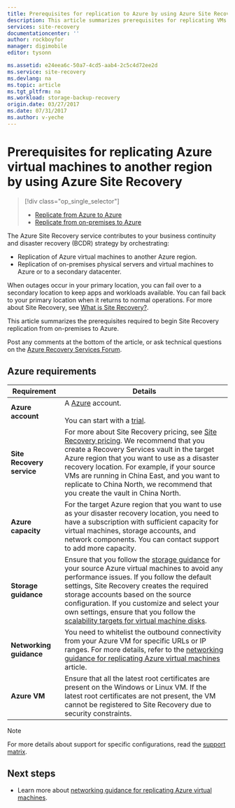 ```yaml
---
title: Prerequisites for replication to Azure by using Azure Site Recovery | Azure
description: This article summarizes prerequisites for replicating VMs and physical machines to Azure by using the Azure Site Recovery service.
services: site-recovery
documentationcenter: ''
author: rockboyfor
manager: digimobile
editor: tysonn

ms.assetid: e24eea6c-50a7-4cd5-aab4-2c5c4d72ee2d
ms.service: site-recovery
ms.devlang: na
ms.topic: article
ms.tgt_pltfrm: na
ms.workload: storage-backup-recovery
origin.date: 03/27/2017
ms.date: 07/31/2017
ms.author: v-yeche
---
```


#  Prerequisites for replicating Azure virtual machines to another region by using Azure Site Recovery

> [!div class="op_single_selector"]
> * [Replicate from Azure to Azure](site-recovery-azure-to-azure-prereq.md)
> * [Replicate from on-premises to Azure](site-recovery-prereq.md)

The Azure Site Recovery service contributes to your business continuity and disaster recovery (BCDR) strategy by orchestrating:
* Replication of Azure virtual machines to another Azure region.
* Replication of on-premises physical servers and virtual machines to Azure or to a secondary datacenter. 

When outages occur in your primary location, you can fail over to a secondary location to keep apps and workloads available. You can fail back to your primary location when it returns to normal operations. For more about Site Recovery, see [What is Site Recovery?](site-recovery-overview.md).

This article summarizes the prerequisites required to begin Site Recovery replication from on-premises to Azure.

Post any comments at the bottom of the article, or ask technical questions on the [Azure Recovery Services Forum](https://social.msdn.microsoft.com/Forums/en-US/home?forum=hypervrecovmgr).

## Azure requirements

**Requirement** | **Details**
--- | ---
**Azure account** | A [Azure](http://azure.microsoft.com/) account.<br/><br/> You can start with a [trial](https://www.azure.cn/pricing/1rmb-trial/).
**Site Recovery service** | For more about Site Recovery pricing, see [Site Recovery pricing](https://www.azure.cn/pricing/details/site-recovery/). We recommend that you create a Recovery Services vault in the target Azure region that you want to use as a disaster recovery location. For example, if your source VMs are running in China East, and you want to replicate to China North, we recommend that you create the vault in China North.|
**Azure capacity** | For the target Azure region that you want to use as your disaster recovery location, you need to have a subscription with sufficient capacity for virtual machines, storage accounts, and network components. You can contact support to add more capacity.
**Storage guidance** | Ensure that you follow the [storage guidance](../storage/storage-scalability-targets.md#scalability-targets-for-virtual-machine-disks) for your source Azure virtual machines to avoid any performance issues. If you follow the default settings, Site Recovery creates the required storage accounts based on the source configuration. If you customize and select your own settings, ensure that you follow the [scalability targets for virtual machine disks](../storage/storage-scalability-targets.md#scalability-targets-for-virtual-machine-disks).
**Networking guidance** | You need to whitelist the outbound connectivity from your Azure VM for specific URLs or IP ranges. For more details, refer to the [networking guidance for replicating Azure virtual machines](site-recovery-azure-to-azure-networking-guidance.md) article.
**Azure VM** | Ensure that all the latest root certificates are present on the Windows or Linux VM. If the latest root certificates are not present, the VM cannot be registered to Site Recovery due to security constraints.

>[!NOTE]
>For more details about support for specific configurations, read the [support matrix](site-recovery-support-matrix-azure-to-azure.md).

## Next steps
- Learn more about [networking guidance for replicating Azure virtual machines](site-recovery-azure-to-azure-networking-guidance.md).
<!-- Not Available [replicating Azure virtual machines.](site-recovery-azure-to-azure.md) -->

<!--Update_Description: wording update-->